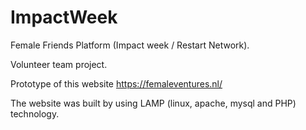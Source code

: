 # ImpactWeek
Female Friends Platform (Impact week / Restart Network).

Volunteer team project.

Prototype of this website https://femaleventures.nl/

The website was built by using LAMP (linux, apache, mysql and PHP) technology.

